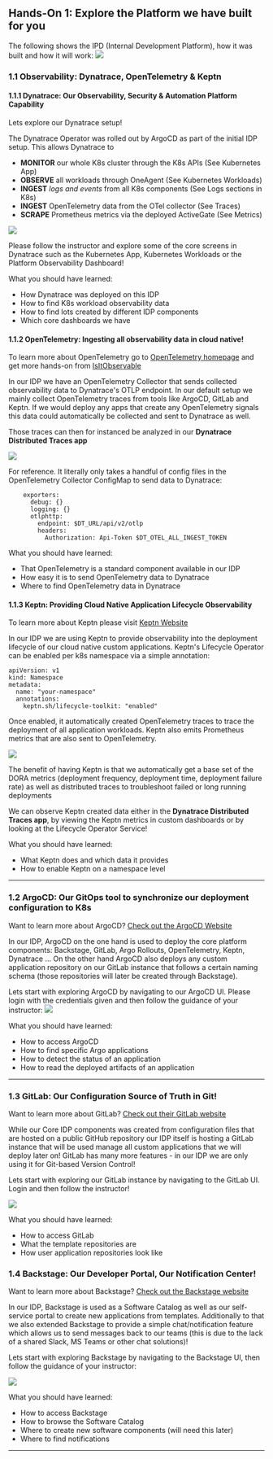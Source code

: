 ## Hands-On 1: Explore the Platform we have built for you

The following shows the IPD (Internal Development Platform), how it was built and how it will work:
![](https://raw.githubusercontent.com/dynatrace-perfclinics/platform-engineering-tutorial/main/images/platform_setup_animation_animated.gif)

### 1.1 Observability: Dynatrace, OpenTelemetry & Keptn 

#### 1.1.1 Dynatrace: Our Observability, Security & Automation Platform Capability

Lets explore our Dynatrace setup!

The Dynatrace Operator was rolled out by ArgoCD as part of the initial IDP setup. This allows Dynatrace to 
* **MONITOR** our whole K8s cluster through the K8s APIs (See Kubernetes App)
* **OBSERVE** all workloads through OneAgent (See Kubernetes Workloads)
* **INGEST** *logs and events* from all K8s components (See Logs sections in K8s)
* **INGEST** OpenTelemetry data from the OTel collector (See Traces)
* **SCRAPE** Prometheus metrics via the deployed ActiveGate (See Metrics)

![](https://raw.githubusercontent.com/dynatrace-perfclinics/platform-engineering-tutorial/main/images/dynatrace_overview.png)

Please follow the instructor and explore some of the core screens in Dynatrace such as the Kubernetes App, Kubernetes Workloads or the Platform Observability Dashboard!

What you should have learned:
* How Dynatrace was deployed on this IDP
* How to find K8s workload observability data
* How to find lots created by different IDP components
* Which core dashboards we have

#### 1.1.2 OpenTelemetry: Ingesting all observability data in cloud native!

To learn more about OpenTelemetry go to [OpenTelemetry homepage](https://opentelemetry.io/) and get more hands-on from [IsItObservable](https://isitobservable.io/open-telemetry)

In our IDP we have an OpenTelemetry Collector that sends collected observability data to Dynatrace's OTLP endpoint. In our default setup we mainly collect OpenTelemetry traces from tools like ArgoCD, GitLab and Keptn. If we would deploy any apps that create any OpenTelemetry signals this data could automatically be collected and sent to Dynatrace as well.

Those traces can then for instanced be analyzed in our **Dynatrace Distributed Traces app**

![](https://raw.githubusercontent.com/dynatrace-perfclinics/platform-engineering-tutorial/main/images/platform_overview_otel_argocd.png)

For reference. It literally only takes a handful of config files in the OpenTelemetry Collector ConfigMap to send data to Dynatrace:
```
    exporters:
      debug: {}
      logging: {}
      otlphttp:
        endpoint: $DT_URL/api/v2/otlp
        headers:
          Authorization: Api-Token $DT_OTEL_ALL_INGEST_TOKEN
```

What you should have learned:
* That OpenTelemetry is a standard component available in our IDP
* How easy it is to send OpenTelemetry data to Dynatrace
* Where to find OpenTelemetry data in Dynatrace

#### 1.1.3 Keptn: Providing Cloud Native Application Lifecycle Observability

To learn more about Keptn please visit [Keptn Website](https://lifecycle.keptn.sh/)

In our IDP we are using Keptn to provide observability into the deployment lifecycle of our cloud native custom applications. Keptn's Lifecycle Operator can be enabled per k8s namespace via a simple annotation:
```
apiVersion: v1
kind: Namespace
metadata:
  name: "your-namespace"
  annotations:
    keptn.sh/lifecycle-toolkit: "enabled"
```

Once enabled, it automatically created OpenTelemetry traces to trace the deployment of all application workloads. Keptn also emits Prometheus metrics that are also sent to OpenTelemetry.

![](https://raw.githubusercontent.com/dynatrace-perfclinics/platform-engineering-tutorial/main/images/platform_overview_otel_keptn.png)

The benefit of having Keptn is that we automatically get a base set of the DORA metrics (deployment frequency, deployment time, deployment failure rate) as well as distributed traces to troubleshoot failed or long running deployments

We can observe Keptn created data either in the **Dynatrace Distributed Traces app**, by viewing the Keptn metrics in custom dashboards or by looking at the Lifecycle Operator Service!

What you should have learned:
* What Keptn does and which data it provides
* How to enable Keptn on a namespace level

---

### 1.2 ArgoCD: Our GitOps tool to synchronize our deployment configuration to K8s

Want to learn more about ArgoCD? [Check out the ArgoCD Website](https://argoproj.github.io/cd/)

In our IDP, ArgoCD on the one hand is used to deploy the core platform components: Backstage, GitLab, Argo Rollouts, OpenTelemetry, Keptn, Dynatrace ...
On the other hand ArgoCD also deploys any custom application repository on our GitLab instance that follows a certain naming schema (those repositories will later be created through Backstage).

Lets start with exploring ArgoCD by navigating to our ArgoCD UI. Please login with the credentials given and then follow the guidance of your instructor:
![](https://raw.githubusercontent.com/dynatrace-perfclinics/platform-engineering-tutorial/main/images/argocd_overview.png)

What you should have learned:
* How to access ArgoCD
* How to find specific Argo applications
* How to detect the status of an application
* How to read the deployed artifacts of an application

---

### 1.3 GitLab: Our Configuration Source of Truth in Git!

Want to learn more about GitLab? [Check out their GitLab website](https://about.gitlab.com/)

While our Core IDP components was created from configuration files that are hosted on a public GitHub repository our IDP itself is hosting a GitLab instance that will be used manage all custom applications that we will deploy later on! GitLab has many more features - in our IDP we are only using it for Git-based Version Control!

Lets start with exploring our GitLab instance by navigating to the GitLab UI. Login and then follow the instructor!

![](https://raw.githubusercontent.com/dynatrace-perfclinics/platform-engineering-tutorial/main/images/gitlab_overview.png)

What you should have learned:
* How to access GitLab
* What the template repositories are
* How user application repositories look like

### 1.4 Backstage: Our Developer Portal, Our Notification Center!

Want to learn more about Backstage? [Check out the Backstage website](https://backstage.io/)

In our IDP, Backstage is used as a Software Catalog as well as our self-service portal to create new applications from templates. Additionally to that we also extended Backstage to provide a simple chat/notification feature which allows us to send messages back to our teams (this is due to the lack of a shared Slack, MS Teams or other chat solutions)!

Lets start with exploring Backstage by navigating to the Backstage UI, then follow the guidance of your instructor:

![](https://raw.githubusercontent.com/dynatrace-perfclinics/platform-engineering-tutorial/main/images/backstage_overview.png)

What you should have learned:
* How to access Backstage
* How to browse the Software Catalog
* Where to create new software components (will need this later)
* Where to find notifications

---